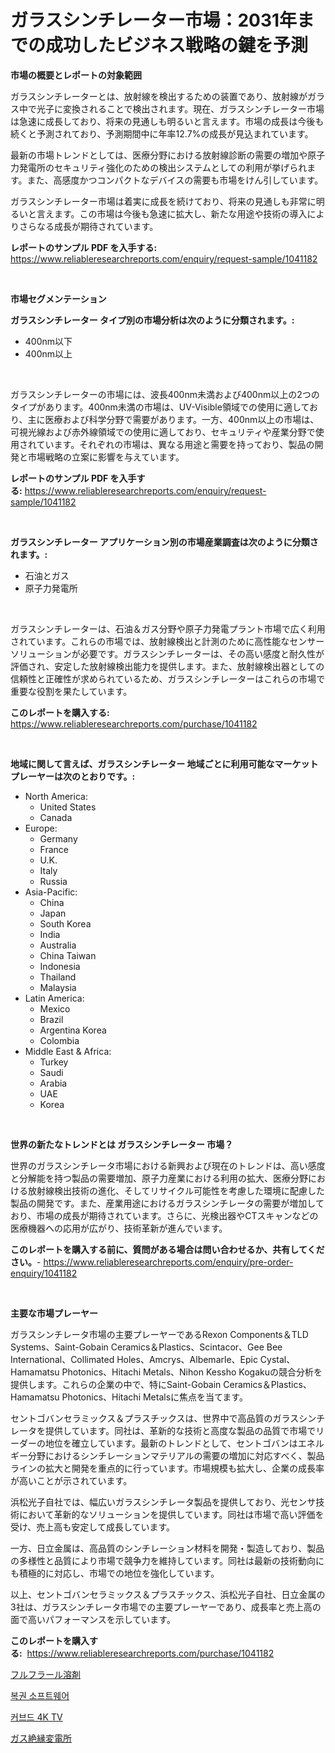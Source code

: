 <p><h1>ガラスシンチレーター市場：2031年までの成功したビジネス戦略の鍵を予測</h1></p><p><strong>市場の概要とレポートの対象範囲</strong></p>
<p><p>ガラスシンチレーターとは、放射線を検出するための装置であり、放射線がガラス中で光子に変換されることで検出されます。現在、ガラスシンチレーター市場は急速に成長しており、将来の見通しも明るいと言えます。市場の成長は今後も続くと予測されており、予測期間中に年率12.7%の成長が見込まれています。</p><p>最新の市場トレンドとしては、医療分野における放射線診断の需要の増加や原子力発電所のセキュリティ強化のための検出システムとしての利用が挙げられます。また、高感度かつコンパクトなデバイスの需要も市場をけん引しています。</p><p>ガラスシンチレーター市場は着実に成長を続けており、将来の見通しも非常に明るいと言えます。この市場は今後も急速に拡大し、新たな用途や技術の導入によりさらなる成長が期待されています。</p></p>
<p><strong>レポートのサンプル PDF を入手する:</strong> <a href="https://www.reliableresearchreports.com/enquiry/request-sample/1041182">https://www.reliableresearchreports.com/enquiry/request-sample/1041182</a></p>
<p>&nbsp;</p>
<p><strong>市場セグメンテーション</strong></p>
<p><strong>ガラスシンチレーター タイプ別の市場分析は次のように分類されます。:</strong></p>
<p><ul><li>400nm以下</li><li>400nm以上</li></ul></p>
<p>&nbsp;</p>
<p><p>ガラスシンチレーターの市場には、波長400nm未満および400nm以上の2つのタイプがあります。400nm未満の市場は、UV-Visible領域での使用に適しており、主に医療および科学分野で需要があります。一方、400nm以上の市場は、可視光線および赤外線領域での使用に適しており、セキュリティや産業分野で使用されています。それぞれの市場は、異なる用途と需要を持っており、製品の開発と市場戦略の立案に影響を与えています。</p></p>
<p><strong>レポートのサンプル PDF を入手する:</strong>&nbsp;<a href="https://www.reliableresearchreports.com/enquiry/request-sample/1041182">https://www.reliableresearchreports.com/enquiry/request-sample/1041182</a></p>
<p>&nbsp;</p>
<p><strong> ガラスシンチレーター アプリケーション別の市場産業調査は次のように分類されます。:</strong></p>
<p><ul><li>石油とガス</li><li>原子力発電所</li></ul></p>
<p>&nbsp;</p>
<p><p>ガラスシンチレーターは、石油＆ガス分野や原子力発電プラント市場で広く利用されています。これらの市場では、放射線検出と計測のために高性能なセンサーソリューションが必要です。ガラスシンチレーターは、その高い感度と耐久性が評価され、安定した放射線検出能力を提供します。また、放射線検出器としての信頼性と正確性が求められているため、ガラスシンチレーターはこれらの市場で重要な役割を果たしています。</p></p>
<p><strong>このレポートを購入する:</strong>&nbsp; <a href="https://www.reliableresearchreports.com/purchase/1041182">https://www.reliableresearchreports.com/purchase/1041182</a></p>
<p>&nbsp;</p>
<p><strong>地域に関して言えば、ガラスシンチレーター 地域ごとに利用可能なマーケットプレーヤーは次のとおりです。:</strong></p>
<p><ul>
    <li>
        North America:
        <ul>
            <li>United States</li>
            <li>Canada</li>
        </ul>
    </li>
    <li>
        Europe:
        <ul>
            <li>Germany</li>
            <li>France</li>
            <li>U.K.</li>
            <li>Italy</li>
            <li>Russia</li>
        </ul>
    </li>
    <li>
        Asia-Pacific:
        <ul>
            <li>China</li>
            <li>Japan</li>
            <li>South Korea</li>
            <li>India</li>
            <li>Australia</li>
            <li>China Taiwan</li>
            <li>Indonesia</li>
            <li>Thailand</li>
            <li>Malaysia</li>
        </ul>
    </li>
    <li>
        Latin America:
        <ul>
            <li>Mexico</li>
            <li>Brazil</li>
            <li>Argentina Korea</li>
            <li>Colombia</li>
        </ul>
    </li>
    <li>
        Middle East & Africa:
        <ul>
            <li>Turkey</li>
            <li>Saudi</li>
            <li>Arabia</li>
            <li>UAE</li>
            <li>Korea</li>
        </ul>
    </li>
    </ul></p>
<p>&nbsp;</p>
<p><strong>世界の新たなトレンドとは ガラスシンチレーター 市場？</strong></p>
<p><p>世界のガラスシンチレータ市場における新興および現在のトレンドは、高い感度と分解能を持つ製品の需要増加、原子力産業における利用の拡大、医療分野における放射線検出技術の進化、そしてリサイクル可能性を考慮した環境に配慮した製品の開発です。また、産業用途におけるガラスシンチレータの需要が増加しており、市場の成長が期待されています。さらに、光検出器やCTスキャンなどの医療機器への応用が広がり、技術革新が進んでいます。</p></p>
<p><strong>このレポートを購入する前に、質問がある場合は問い合わせるか、共有してください。</strong>- <a href="https://www.reliableresearchreports.com/enquiry/pre-order-enquiry/1041182">https://www.reliableresearchreports.com/enquiry/pre-order-enquiry/1041182</a></p>
<p>&nbsp;</p>
<p><strong>主要な市場プレーヤー</strong></p>
<p><p>ガラスシンチレータ市場の主要プレーヤーであるRexon Components＆TLD Systems、Saint-Gobain Ceramics＆Plastics、Scintacor、Gee Bee International、Collimated Holes、Amcrys、Albemarle、Epic Cystal、Hamamatsu Photonics、Hitachi Metals、Nihon Kessho Kogakuの競合分析を提供します。これらの企業の中で、特にSaint-Gobain Ceramics＆Plastics、Hamamatsu Photonics、Hitachi Metalsに焦点を当てます。</p><p>セントゴバンセラミックス＆プラスチックスは、世界中で高品質のガラスシンチレータを提供しています。同社は、革新的な技術と高度な製品の品質で市場でリーダーの地位を確立しています。最新のトレンドとして、セントゴバンはエネルギー分野におけるシンチレーションマテリアルの需要の増加に対応すべく、製品ラインの拡大と開発を重点的に行っています。市場規模も拡大し、企業の成長率が高いことが示されています。</p><p>浜松光子自社では、幅広いガラスシンチレータ製品を提供しており、光センサ技術において革新的なソリューションを提供しています。同社は市場で高い評価を受け、売上高も安定して成長しています。</p><p>一方、日立金属は、高品質のシンチレーション材料を開発・製造しており、製品の多様性と品質により市場で競争力を維持しています。同社は最新の技術動向にも積極的に対応し、市場での地位を強化しています。</p><p>以上、セントゴバンセラミックス＆プラスチックス、浜松光子自社、日立金属の3社は、ガラスシンチレータ市場での主要プレーヤーであり、成長率と売上高の面で高いパフォーマンスを示しています。</p></p>
<p><strong>このレポートを購入する:</strong>&nbsp;&nbsp;<a href="https://www.reliableresearchreports.com/purchase/1041182">https://www.reliableresearchreports.com/purchase/1041182</a></p>
<p><p><a href="https://github.com/Calvi3ynJerde867/Market-Research-Report-List-1/blob/main/57881035592.md">フルフラール溶剤</a></p><p><a href="https://github.com/RichardLueilwitz787/Market-Research-Report-List-1/blob/main/72801465244.md">복권 소프트웨어</a></p><p><a href="https://medium.com/@ieremiapadurariu20221/%EA%B3%A1%EC%84%A0%ED%98%95-4k-tv-%EC%8B%9C%EC%9E%A5-%EA%B2%BD%EC%9F%81-%EB%B6%84%EC%84%9D-%EC%8B%9C%EC%9E%A5-%EB%8F%99%ED%96%A5-%EB%B0%8F-2031%EB%85%84%EA%B9%8C%EC%A7%80%EC%9D%98-%EC%98%88%EC%B8%A1-de5126b8c5bf">커브드 4K TV</a></p><p><a href="https://github.com/JacksonWiza1924/Market-Research-Report-List-1/blob/main/47509785593.md">ガス絶縁変電所</a></p></p>